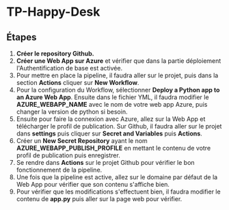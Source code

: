 # TP-Happy-Desk

## Étapes

1. **Créer le repository Github.**
2. **Créer une Web App sur Azure** et vérifier que dans la partie déploiement l'Authentification de base est activée.
3. Pour mettre en place la pipeline, il faudra aller sur le projet, puis dans la section **Actions** cliquer sur **New Workflow**.
4. Pour la configuration du Workflow, sélectionner **Deploy a Python app to an Azure Web App**. Ensuite dans le fichier YML, il faudra modifier le **AZURE_WEBAPP_NAME** avec le nom de votre web app Azure, puis changer la version de python si besoin.
5. Ensuite pour faire la connexion avec Azure, allez sur la Web App et télécharger le profil de publication. Sur Github, il faudra aller sur le projet dans **settings** puis cliquer sur **Secret and Variables** puis **Actions**.
6. Créer un **New Secret Repository** ayant le nom **AZURE_WEBAPP_PUBLISH_PROFILE** en mettant le contenu de votre profil de publication puis enregistrer.
7. Se rendre dans **Actions** sur le projet Github pour vérifier le bon fonctionnement de la pipeline.
8. Une fois que la pipeline est active, allez sur le domaine par défaut de la Web App pour vérifier que son contenu s'affiche bien.
9. Pour vérifier que les modifications s'effectuent bien, il faudra modifier le contenu de **app.py** puis aller sur la page web pour vérifier.
